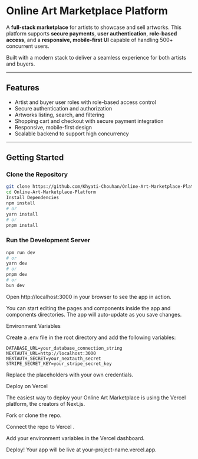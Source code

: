 # Online Art Marketplace Platform

A **full-stack marketplace** for artists to showcase and sell artworks. This platform supports **secure payments**, **user authentication**, **role-based access**, and a **responsive, mobile-first UI** capable of handling 500+ concurrent users.

Built with a modern stack to deliver a seamless experience for both artists and buyers.

---

## Features

- Artist and buyer user roles with role-based access control
- Secure authentication and authorization
- Artworks listing, search, and filtering
- Shopping cart and checkout with secure payment integration
- Responsive, mobile-first design
- Scalable backend to support high concurrency

---

## Getting Started

### Clone the Repository

```bash
git clone https://github.com/Khyati-Chouhan/Online-Art-Marketplace-Platform.git
cd Online-Art-Marketplace-Platform
Install Dependencies
npm install
# or
yarn install
# or
pnpm install
```

### Run the Development Server
```bash
npm run dev
# or
yarn dev
# or
pnpm dev
# or
bun dev
```

Open http://localhost:3000
 in your browser to see the app in action.

You can start editing the pages and components inside the app and components directories. The app will auto-update as you save changes.

Environment Variables

Create a .env file in the root directory and add the following variables:
```.env
DATABASE_URL=your_database_connection_string
NEXTAUTH_URL=http://localhost:3000
NEXTAUTH_SECRET=your_nextauth_secret
STRIPE_SECRET_KEY=your_stripe_secret_key
```

Replace the placeholders with your own credentials.


Deploy on Vercel

The easiest way to deploy your Online Art Marketplace is using the Vercel platform, the creators of Next.js.

Fork or clone the repo.

Connect the repo to Vercel
.

Add your environment variables in the Vercel dashboard.

Deploy! Your app will be live at your-project-name.vercel.app.


